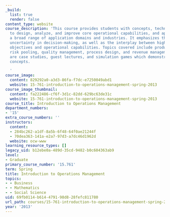 ```yaml
---
_build:
  list: true
  render: false
content_type: website
course_description: 'This course provides students with concepts, techniques and tools
  to design, analyze, and improve core operational capabilities, and apply them to
  a broad range of application domains and industries. It emphasizes the effect of
  uncertainty in decision-making, as well as the interplay between high-level financial
  objectives and operational capabilities. Topics covered include production control,
  risk pooling, quality management, process design, and revenue management. Also included
  are case studies, guest lectures, and simulation games which demonstrate central
  concepts.

  '
course_image:
  content: 829292a0-a3d3-86fa-f7dc-e7250049abd1
  website: 15-761-introduction-to-operations-management-spring-2013
course_image_thumbnail:
  content: fa222486-cf6f-3d1c-82dd-629bc63de31c
  website: 15-761-introduction-to-operations-management-spring-2013
course_title: Introduction to Operations Management
department_numbers:
- '15'
extra_course_numbers: ''
instructors:
  content:
  - 284bc262-a1df-8a5b-6f48-64f0ae21244f
  - 70dea363-141a-e2a7-97d3-a7dc46d1962d
  website: ocw-www
learning_resource_types: []
legacy_uid: b12ebe0a-489d-35cd-9482-b0c604363ab9
level:
- Graduate
primary_course_number: '15.761'
term: Spring
title: Introduction to Operations Management
topics:
- - Business
- - Mathematics
- - Social Science
uid: 69fb0114-b614-4791-98d8-28fefc811780
url_path: courses/15-761-introduction-to-operations-management-spring-2013
year: '2013'
---
```

